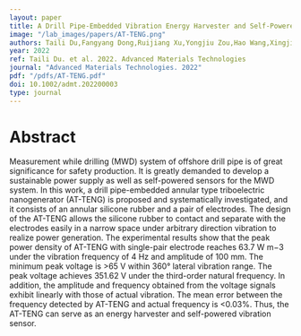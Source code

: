 ```yaml
---
layout: paper
title: A Drill Pipe-Embedded Vibration Energy Harvester and Self-Powered Sensor Based on Annular Type Triboelectric Nanogenerator for Measurement while Drilling System
image: "/lab_images/papers/AT-TENG.png"
authors: Taili Du,Fangyang Dong,Ruijiang Xu,Yongjiu Zou,Hao Wang,Xingjia Jiang,Ziyue Xi,Haichao Yuan,Yuewen Zhang,Peiting Sun,Minyi Xu
year: 2022
ref: Taili Du. et al. 2022. Advanced Materials Technologies
journal: "Advanced Materials Technologies. 2022"
pdf: "/pdfs/AT-TENG.pdf"
doi: 10.1002/admt.202200003
type: journal
---
```


# Abstract

Measurement while drilling (MWD) system of offshore drill pipe is of great significance for safety production. It is greatly demanded to develop a sustainable power supply as well as self-powered sensors for the MWD system. In this work, a drill pipe-embedded annular type triboelectric nanogenerator (AT-TENG) is proposed and systematically investigated, and it consists of an annular silicone rubber and a pair of electrodes. The design of the AT-TENG allows the silicone rubber to contact and separate with the electrodes easily in a narrow space under arbitrary direction vibration to realize power generation. The experimental results show that the peak power density of AT-TENG with single-pair electrode reaches 63.7 W m−3 under the vibration frequency of 4 Hz and amplitude of 100 mm. The minimum peak voltage is >65 V within 360° lateral vibration range. The peak voltage achieves 351.62 V under the third-order natural frequency. In addition, the amplitude and frequency obtained from the voltage signals exhibit linearly with those of actual vibration. The mean error between the frequency detected by AT-TENG and actual frequency is <0.03%. Thus, the AT-TENG can serve as an energy harvester and self-powered vibration sensor.